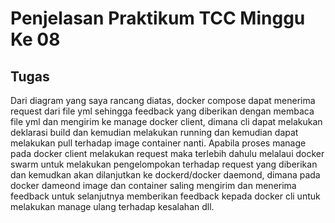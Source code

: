 # Penjelasan Praktikum TCC Minggu Ke 08

## Tugas

Dari diagram yang saya rancang diatas, docker compose dapat menerima request dari file yml sehingga feedback yang diberikan dengan membaca file yml dan mengirim ke manage docker client, dimana cli dapat melakukan deklarasi build dan kemudian melakukan running dan kemudian dapat melakukan pull terhadap image container nanti. Apabila proses manage pada docker client melakukan request maka terlebih dahulu melalaui docker swarm untuk melakukan pengelompokan terhadap request yang diberikan dan kemudkan akan dilanjutkan ke dockerd/docker daemond, dimana pada docker dameond image dan container saling mengirim dan menerima feedback untuk selanjutnya memberikan feedback kepada docker cli untuk melakukan manage ulang terhadap kesalahan dll.
